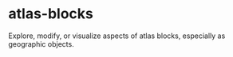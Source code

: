 # atlas-blocks
Explore, modify, or visualize aspects of atlas blocks, especially as geographic objects.
